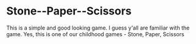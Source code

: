 # Stone--Paper--Scissors
This is a simple and good looking game.
I guess y'all are familiar with the game.
Yes, this is one of our childhood games - Stone, Paper, Scissors
